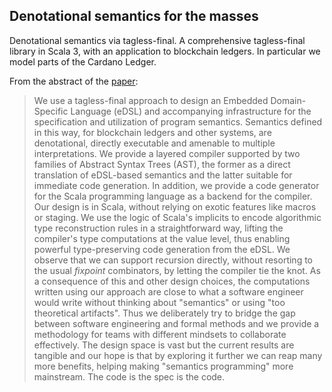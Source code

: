 ## Denotational semantics for the masses

Denotational semantics via tagless-final.
A comprehensive tagless-final library in Scala 3, with an application to blockchain ledgers. In particular we model parts of the Cardano Ledger.

From the abstract of the [paper](doc/report/report.pdf):

> We use a tagless-final approach to design an Embedded Domain-Specific Language (eDSL) and accompanying infrastructure for the specification and utilization of program semantics. Semantics defined in this way, for blockchain ledgers and other systems, are denotational, directly executable and amenable to multiple interpretations. We provide a layered compiler supported by two families of Abstract Syntax Trees (AST), the former as a direct translation of eDSL-based semantics and the latter suitable for immediate code generation. In addition, we provide a code generator for the Scala programming language as a backend for the compiler. Our design is in Scala, without relying on exotic features like macros or staging. We use the logic of Scala's implicits to encode algorithmic type reconstruction rules in a straightforward way, lifting the compiler's type computations at the value level, thus enabling powerful type-preserving code generation from the eDSL. We observe that we can support recursion directly, without resorting to the usual _fixpoint_ combinators, by letting the compiler tie the knot. As a consequence of this and other design choices, the computations written using our approach are close to what a software engineer would write without thinking about "semantics" or using "too theoretical artifacts". Thus we deliberately try to bridge the gap between software engineering and formal methods and we provide a methodology for teams with different mindsets to collaborate effectively. The design space is vast but the current results are tangible and our hope is that by exploring it further we can reap many more benefits, helping making "semantics programming" more mainstream. The code is the spec is the code.
